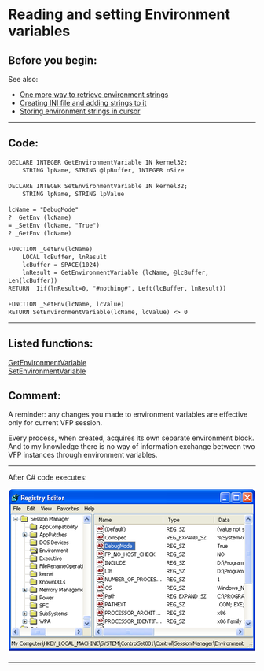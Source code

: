 <link rel="stylesheet" type="text/css" href="../css/win32api.css">  
<link rel="stylesheet" href="https://cdnjs.cloudflare.com/ajax/libs/font-awesome/4.7.0/css/font-awesome.min.css">

# Reading and setting Environment variables

## Before you begin:
See also:

* [One more way to retrieve environment strings](sample_132.md)  
* [Creating INI file and adding strings to it](sample_137.md)  
* [Storing environment strings in cursor ](sample_089.md)  
  
***  


## Code:
```foxpro  
DECLARE INTEGER GetEnvironmentVariable IN kernel32;
	STRING lpName, STRING @lpBuffer, INTEGER nSize

DECLARE INTEGER SetEnvironmentVariable IN kernel32;
	STRING lpName, STRING lpValue

lcName = "DebugMode"
? _GetEnv (lcName)
= _SetEnv (lcName, "True")
? _GetEnv (lcName)

FUNCTION _GetEnv(lcName)
	LOCAL lcBuffer, lnResult
	lcBuffer = SPACE(1024)
	lnResult = GetEnvironmentVariable (lcName, @lcBuffer, Len(lcBuffer))
RETURN  Iif(lnResult=0, "#nothing#", Left(lcBuffer, lnResult))

FUNCTION _SetEnv(lcName, lcValue)
RETURN SetEnvironmentVariable(lcName, lcValue) <> 0  
```  
***  


## Listed functions:
[GetEnvironmentVariable](../libraries/kernel32/GetEnvironmentVariable.md)  
[SetEnvironmentVariable](../libraries/kernel32/SetEnvironmentVariable.md)  

## Comment:
A reminder: any changes you made to environment variables are effective only for current VFP session.   
  
Every process, when created, acquires its own separate environment block. And to my knowledge there is no way of information exchange between two VFP instances through environment variables.  
  
* * *  
After C# code executes:  
  
<img src=images/setenvvariable.png width=518 height=336>  
  
***  


